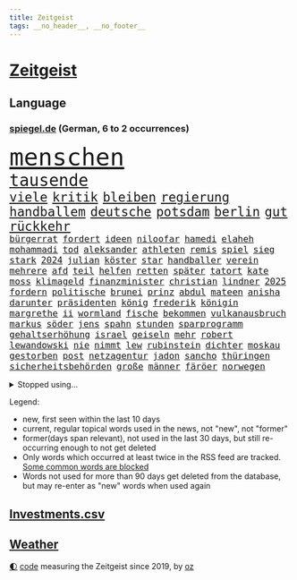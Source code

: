 ```yaml
---
title: Zeitgeist
tags: __no_header__, __no_footer__
---
```


# [Zeitgeist](https://oliz.io/zeitgeist/)

## Language

<h3><a href="https://www.spiegel.de" target="_blank">spiegel.de</a> (German, 6 to 2 occurrences)</h3>
<p style="font-family:monospace">
<span style="font-size:32pt"><a href="news_links.html#menschen" class="current">menschen</a></span>
<br>
<span style="font-size:22pt"><a href="news_links.html#tausende" class="current">tausende</a></span>
<br>
<span style="font-size:17pt"><a href="news_links.html#viele" class="current">viele</a></span>
<span style="font-size:17pt"><a href="news_links.html#kritik" class="current">kritik</a></span>
<span style="font-size:17pt"><a href="news_links.html#bleiben" class="current">bleiben</a></span>
<span style="font-size:17pt"><a href="news_links.html#regierung" class="current">regierung</a></span>
<span style="font-size:17pt"><a href="news_links.html#handballem" class="current">handballem</a></span>
<span style="font-size:17pt"><a href="news_links.html#deutsche" class="current">deutsche</a></span>
<span style="font-size:17pt"><a href="news_links.html#potsdam" class="new">potsdam</a></span>
<span style="font-size:17pt"><a href="news_links.html#berlin" class="current">berlin</a></span>
<span style="font-size:17pt"><a href="news_links.html#gut" class="current">gut</a></span>
<span style="font-size:17pt"><a href="news_links.html#rückkehr" class="current">rückkehr</a></span>
<br>
<span style="font-size:12pt"><a href="news_links.html#bürgerrat" class="current">bürgerrat</a></span>
<span style="font-size:12pt"><a href="news_links.html#fordert" class="current">fordert</a></span>
<span style="font-size:12pt"><a href="news_links.html#ideen" class="current">ideen</a></span>
<span style="font-size:12pt"><a href="news_links.html#niloofar" class="new">niloofar</a></span>
<span style="font-size:12pt"><a href="news_links.html#hamedi" class="current">hamedi</a></span>
<span style="font-size:12pt"><a href="news_links.html#elaheh" class="current">elaheh</a></span>
<span style="font-size:12pt"><a href="news_links.html#mohammadi" class="current">mohammadi</a></span>
<span style="font-size:12pt"><a href="news_links.html#tod" class="current">tod</a></span>
<span style="font-size:12pt"><a href="news_links.html#aleksander" class="new">aleksander</a></span>
<span style="font-size:12pt"><a href="news_links.html#athleten" class="current">athleten</a></span>
<span style="font-size:12pt"><a href="news_links.html#remis" class="current">remis</a></span>
<span style="font-size:12pt"><a href="news_links.html#spiel" class="current">spiel</a></span>
<span style="font-size:12pt"><a href="news_links.html#sieg" class="current">sieg</a></span>
<span style="font-size:12pt"><a href="news_links.html#stark" class="current">stark</a></span>
<span style="font-size:12pt"><a href="news_links.html#2024" class="current">2024</a></span>
<span style="font-size:12pt"><a href="news_links.html#julian" class="current">julian</a></span>
<span style="font-size:12pt"><a href="news_links.html#köster" class="new">köster</a></span>
<span style="font-size:12pt"><a href="news_links.html#star" class="current">star</a></span>
<span style="font-size:12pt"><a href="news_links.html#handballer" class="new">handballer</a></span>
<span style="font-size:12pt"><a href="news_links.html#verein" class="current">verein</a></span>
<span style="font-size:12pt"><a href="news_links.html#mehrere" class="current">mehrere</a></span>
<span style="font-size:12pt"><a href="news_links.html#afd" class="current">afd</a></span>
<span style="font-size:12pt"><a href="news_links.html#teil" class="current">teil</a></span>
<span style="font-size:12pt"><a href="news_links.html#helfen" class="current">helfen</a></span>
<span style="font-size:12pt"><a href="news_links.html#retten" class="current">retten</a></span>
<span style="font-size:12pt"><a href="news_links.html#später" class="current">später</a></span>
<span style="font-size:12pt"><a href="news_links.html#tatort" class="current">tatort</a></span>
<span style="font-size:12pt"><a href="news_links.html#kate" class="current">kate</a></span>
<span style="font-size:12pt"><a href="news_links.html#moss" class="new">moss</a></span>
<span style="font-size:12pt"><a href="news_links.html#klimageld" class="current">klimageld</a></span>
<span style="font-size:12pt"><a href="news_links.html#finanzminister" class="current">finanzminister</a></span>
<span style="font-size:12pt"><a href="news_links.html#christian" class="current">christian</a></span>
<span style="font-size:12pt"><a href="news_links.html#lindner" class="current">lindner</a></span>
<span style="font-size:12pt"><a href="news_links.html#2025" class="current">2025</a></span>
<span style="font-size:12pt"><a href="news_links.html#fordern" class="current">fordern</a></span>
<span style="font-size:12pt"><a href="news_links.html#politische" class="current">politische</a></span>
<span style="font-size:12pt"><a href="news_links.html#brunei" class="new">brunei</a></span>
<span style="font-size:12pt"><a href="news_links.html#prinz" class="current">prinz</a></span>
<span style="font-size:12pt"><a href="news_links.html#abdul" class="current">abdul</a></span>
<span style="font-size:12pt"><a href="news_links.html#mateen" class="new">mateen</a></span>
<span style="font-size:12pt"><a href="news_links.html#anisha" class="new">anisha</a></span>
<span style="font-size:12pt"><a href="news_links.html#darunter" class="current">darunter</a></span>
<span style="font-size:12pt"><a href="news_links.html#präsidenten" class="current">präsidenten</a></span>
<span style="font-size:12pt"><a href="news_links.html#könig" class="current">könig</a></span>
<span style="font-size:12pt"><a href="news_links.html#frederik" class="current">frederik</a></span>
<span style="font-size:12pt"><a href="news_links.html#königin" class="current">königin</a></span>
<span style="font-size:12pt"><a href="news_links.html#margrethe" class="current">margrethe</a></span>
<span style="font-size:12pt"><a href="news_links.html#ii" class="current">ii</a></span>
<span style="font-size:12pt"><a href="news_links.html#wormland" class="new">wormland</a></span>
<span style="font-size:12pt"><a href="news_links.html#fische" class="current">fische</a></span>
<span style="font-size:12pt"><a href="news_links.html#bekommen" class="current">bekommen</a></span>
<span style="font-size:12pt"><a href="news_links.html#vulkanausbruch" class="current">vulkanausbruch</a></span>
<span style="font-size:12pt"><a href="news_links.html#markus" class="current">markus</a></span>
<span style="font-size:12pt"><a href="news_links.html#söder" class="current">söder</a></span>
<span style="font-size:12pt"><a href="news_links.html#jens" class="current">jens</a></span>
<span style="font-size:12pt"><a href="news_links.html#spahn" class="current">spahn</a></span>
<span style="font-size:12pt"><a href="news_links.html#stunden" class="current">stunden</a></span>
<span style="font-size:12pt"><a href="news_links.html#sparprogramm" class="new">sparprogramm</a></span>
<span style="font-size:12pt"><a href="news_links.html#gehaltserhöhung" class="new">gehaltserhöhung</a></span>
<span style="font-size:12pt"><a href="news_links.html#israel" class="current">israel</a></span>
<span style="font-size:12pt"><a href="news_links.html#geiseln" class="current">geiseln</a></span>
<span style="font-size:12pt"><a href="news_links.html#mehr" class="current">mehr</a></span>
<span style="font-size:12pt"><a href="news_links.html#robert" class="current">robert</a></span>
<span style="font-size:12pt"><a href="news_links.html#lewandowski" class="current">lewandowski</a></span>
<span style="font-size:12pt"><a href="news_links.html#nie" class="current">nie</a></span>
<span style="font-size:12pt"><a href="news_links.html#nimmt" class="current">nimmt</a></span>
<span style="font-size:12pt"><a href="news_links.html#lew" class="new">lew</a></span>
<span style="font-size:12pt"><a href="news_links.html#rubinstein" class="new">rubinstein</a></span>
<span style="font-size:12pt"><a href="news_links.html#dichter" class="current">dichter</a></span>
<span style="font-size:12pt"><a href="news_links.html#moskau" class="current">moskau</a></span>
<span style="font-size:12pt"><a href="news_links.html#gestorben" class="current">gestorben</a></span>
<span style="font-size:12pt"><a href="news_links.html#post" class="current">post</a></span>
<span style="font-size:12pt"><a href="news_links.html#netzagentur" class="new">netzagentur</a></span>
<span style="font-size:12pt"><a href="news_links.html#jadon" class="new">jadon</a></span>
<span style="font-size:12pt"><a href="news_links.html#sancho" class="new">sancho</a></span>
<span style="font-size:12pt"><a href="news_links.html#thüringen" class="current">thüringen</a></span>
<span style="font-size:12pt"><a href="news_links.html#sicherheitsbehörden" class="current">sicherheitsbehörden</a></span>
<span style="font-size:12pt"><a href="news_links.html#große" class="current">große</a></span>
<span style="font-size:12pt"><a href="news_links.html#männer" class="current">männer</a></span>
<span style="font-size:12pt"><a href="news_links.html#färöer" class="new">färöer</a></span>
<span style="font-size:12pt"><a href="news_links.html#norwegen" class="current">norwegen</a></span>
</p>
<details>
<summary>Stopped using...</summary>
<p class="former" style="font-size:12pt">
verschiedene(1180) eröffnet(1179) jan(1178) programm(1178) schließen(1178) schwarzen(1178) statement(1178) rasant(1177) brutale(1176) gerhard(1176) mali(1176) sieger(1176) verboten(1176) behauptet(1175) besiegt(1175) entschädigung(1175) esken(1175) gemeinde(1175) mainz(1175) saskia(1175) verlust(1175) einzelne(1174) extreme(1174) gefährlichen(1174) hieß(1174) hsv(1174) priester(1174) verhandelt(1174) benzin(1173) brücke(1173) tobt(1173) überlebte(1173) breitet(1172) carsten(1172) enthüllt(1172) gehalt(1172) institut(1172) preisen(1172) schwierigkeiten(1172) sicherheitskräfte(1172) stärken(1172) widerspricht(1172) zahlung(1172) anschläge(1171) beschäftigten(1171) bremer(1171) fehler(1171) senken(1171) tore(1171) vertrag(1171) kanzleramt(1170) klaren(1170) mütter(1170) vermutet(1170) wichtigste(1170) anspruch(1169) europäer(1169) falsch(1169) jagd(1169) kämpfe(1169) rassistische(1169) schüssen(1169) verstehen(1169) walter(1169) diplomaten(1168) entlastet(1168) gefährden(1168) passt(1168) senkt(1168) standort(1168) tieren(1168) angeklagter(1167) angekommen(1167) drohungen(1167) englische(1167) erhielt(1167) gegangen(1167) ton(1167) untersuchungsausschuss(1167) debakel(1166) kräftig(1166) rand(1165) e(1164) gesetze(1164) produzieren(1164) sprecher(1164) bilden(1163) erkenntnisse(1163) meiner(1163) unterschiedlich(1163) erneuten(1161) schlimmste(1161) erkrankung(1160) 1000(1159) deals(1159) schaffte(1159) sendung(1159) voraussetzungen(1159) halb(1158) verursacht(1158) begriff(1157) nah(1157) olympische(1157) bundesgerichtshof(1156) erfunden(1155) immerhin(1155) kooperation(1155) echten(1153) gekauft(1153) nachfrage(1153) analysiert(1151) spitzenreiter(1151) erwachsene(1150) großem(1149) projekte(1149) aussehen(1148) umgeht(1146) bestmarke(1144) fußballwm(1144) entschuldigung(1143) enorme(1142) abstieg(1141) atomkraft(1141) informiert(1141) möglichkeiten(1140) dramatischen(1138) versorgung(1134) olympia(1131) tuchel(1130) identität(1129) ausgaben(1126) annäherung(1123) ungewöhnlichen(1119) coronaimpfung(1099) zustimmen(1065) konfrontation(1061) estland(1046) 250(988) mitverantwortlich(988) banken(976) unfälle(961) drohende(933) ministerin(922) kleidung(912) schrumpft(907) sichtbar(885) polnischen(879) kuriose(870) parlaments(867) moderner(851) hoffenheim(847) zeitungsbericht(843) nachmittag(836) gleichen(831) schränkt(815) schulden(814) rhein(796) 41(790) methode(783) meta(758) außenministerium(755) erwiesen(753) zufall(748) schloss(745) kremlchef(737) soldat(716) neuwagen(712) sankt(712) zweites(710) überwachung(707) expremier(704) ergeben(693) positiven(692) mbappé(681) stoff(653) eindrücke(650) messerangriff(649) lindners(638) angestellte(634) ausstieg(628) abgrund(623) aufeinander(600) fragwürdige(592) hitze(590) ausgebaut(582) dürre(580) kaiserslautern(577) bedrohte(572) besseren(569) tierschützer(567) andrew(565) profi(557) grün(552) plädieren(548) geste(540) verleihung(531) usrepublikaner(530) ähnlichen(527) gehirn(511) psychischen(510) importiert(505) heidenheim(502) bach(496) elefanten(496) 63(494) perfekt(492) peru(490) gendern(487) banden(483) töne(483) entstehen(481) zutritt(475) kontroverse(473) rassistischer(470) francisco(462) indiens(462) sechsten(462) stemmen(462) vereinbarung(462) einsamkeit(461) kollegin(460) begegnung(458) bröckelt(456) elektronische(451) gerecht(450) neymar(448) aktivist(447) hit(441) zweifeln(440) kohl(436) abbruch(434) gefangenen(432) ernennt(426) chaotische(424) todesstrafe(423) aufsichtsrat(416) doping(416) befragung(415) ioc(415) böhmermann(407) tabu(407) häufigsten(405) ig(405) metall(405) unerlaubt(405) reißen(404) figuren(403) düster(401) finanzaufsicht(399) liberale(398) zerschlagen(398) technologien(393) fenster(390) kommentiert(390) flogen(386) petersburg(386) bafin(384) youtuber(384) erheben(382) dunkelheit(379) wunderbare(376) kulturkampf(374) totschlags(374) eroller(372) aufgelöst(367) änderung(367) dreier(366) gefälschten(366) udo(366) weber(360) community(358) revision(358) vorfälle(358) vorstand(356) meiste(355) perspektive(355) plätze(354) solcher(354) denkbar(353) ansicht(350) gesundheitliche(350) dauer(348) geldgeber(348) wand(345) verleumdung(344) 23jähriger(341) bundeswirtschaftsminister(340) springer(340) entsprechende(331) heran(331) chatbot(330) wettlauf(330) startups(329) paket(326) juventus(325) verfügbar(325) jäger(322) lauf(322) green(321) späten(321) bildet(320) spezies(320) 150000(318) antike(318) bauarbeiten(317) usbürger(317) 51(316) spielerinnen(316) umdenken(316) marius(314) reiz(314) sondervermögen(314) bewertet(313) siedlung(313) bär(312) trier(312) zutiefst(312) 1600(311) dicht(311) riskante(310) spiegelrecherchen(308) anpassen(306) menschliche(306) joggen(302) marina(302) 1998(300) gebäuden(300) müttern(300) gala(295) linkenpolitikerin(294) verteidigte(292) warb(292) 40jähriger(288) geschehen(286) milliardenschwere(286) griechische(284) rebellion(284) kümmert(283) verstärken(283) bestreiten(282) bahnreisende(278) downing(278) geknackt(276) asylpolitik(275) festgelegt(275) duschen(273) parteichefin(273) fehde(272) sommerspielen(272) spiegeltalk(272) susanne(271) heimlich(269) angerichtet(268) erdöl(267) startete(267) behindern(266) greenwashing(265) involviert(265) produkt(265) prinzip(264) reuß(264) modi(262) rückhalt(262) milliardengeschäft(261) 800(260) theorie(260) dringt(259) schadstoffe(259) begeisterung(258) follower(258) referendum(256) stuft(256) zurückgetreten(256) gewusst(255) bekämpfung(252) massenhaft(251) staatsbürger(251) westlicher(251) wette(251) amtsinhaber(250) fisch(247) ermutigt(246) spielten(245) ikone(244) erstem(240) getrieben(239) 8000(237) parteitag(237) sudan(236) populismus(235) haar(234) ereignis(233) berühmtesten(231) kane(230) geldwäsche(229) landesverband(229) look(229) miese(229) umstieg(228) feinde(226) rechtskräftig(226) schätzen(226) gegnern(225) auswirken(224) pilot(224) hamm(222) iphones(222) unogeneralsekretär(222) nachbesserungen(221) prognostiziert(221) untergebracht(221) rekrutieren(220) trümmer(220) dämpfer(218) frankfurts(217) brachen(216) schulleiter(216) serge(216) bundeshaushalt(215) massen(215) vi(215) brutalen(214) internetstars(213) alben(212) lustige(211) bürgern(210) thyssenkrupp(210) dietmar(208) befürchtete(207) beitragen(207) mangelnder(207) motor(207) abgenommen(206) abschlusserklärung(206) kylian(206) kurzer(205) süddeutschland(205) haushalten(204) kalter(202) würdigung(201) unterschätzen(200) falschaussage(199) tropfen(199) verbandschef(199) 1973(196) beschäftigung(196) bundesarbeitsgericht(196) demokratiebewegung(196) gelaufen(196) falsches(195) balkon(194) potenziell(194) abschrecken(193) berechnungen(193) telefon(190) versäumnisse(190) erwärmung(189) einbringen(186) entsorgt(186) selben(186) rechtsruck(185) reparaturen(185) systeme(185) begründete(183) berufen(183) südukraine(183) amira(182) wetterbedingungen(182) brände(180) delegation(180) bartsch(179) populist(178) vergessene(178) beworben(176) popstars(176) rolling(176) stones(176) vergangen(175) fleck(174) homophobe(174) posthum(174) reserven(174) wertet(174) internetkonzern(173) xiii(173) beschloss(172) militäroperation(172) ezb(171) feindbild(171) report(171) unterhaltung(171) essener(170) neonazi(170) verbinden(170) architekten(169) verteuern(169) freizeit(168) neubrandenburg(168) o2(168) hacken(167) schlimmer(167) lichtblick(166) aufatmen(165) begriffe(165) erderwärmung(165) becken(164) entpuppt(164) bundesligasaison(163) schriftstellerin(163) zutaten(162) kooperiert(161) schärfsten(161) unilever(160) 7000(158) froh(158) metas(158) selenskyjs(158) jenaer(157) reichsbürgergruppe(157) kürzung(155) schneidet(155) drohender(153) ernste(153) unterhalt(153) gebissen(152) gerichtsverfahren(152) gruppenphase(152) ausschuss(151) juristin(151) cdugeneralsekretär(150) schönste(150) erfinden(149) gerichtsmediziner(149) kultusminister(149) linienbus(149) unsicherheit(148) lindenberg(147) geprüft(146) sinnlos(146) gedreht(145) costa(144) erahnen(144) männlichkeit(143) thailändischen(143) ussenatoren(143) unwohlsein(142) stahlhersteller(141) margot(140) boykott(139) kollidieren(139) morawiecki(139) anlage(138) chipfabriken(138) kanzlerpartei(138) zusätzlichen(138) kunde(137) spanierin(137) wahlkreis(137) innere(136) webstars(136) ausscheiden(135) intensiver(135) patientin(135) verglichen(135) cannabislegalisierung(133) gegenspieler(133) hardliner(133) sicherheitsrat(133) anzeige(132) samstagabend(132) iocpräsident(131) meryl(131) sozial(131) streep(131) moscheen(130) tankstelle(130) reutlingen(129) unbeeindruckt(129) wirbel(129) tickt(128) einigten(127) regelrechten(127) elfmeterschießen(124) rucksack(124) negative(123) betrag(122) herrchen(122) nachzahlen(121) unterkunft(121) fraktion(120) kräften(120) schmerzhafter(120) beweist(119) karrierecoach(119) saudiarabiens(119) 82(117) kriegsführung(117) raketenabwehrsystem(117) young(117) angehören(116) einziges(116) sportlerinnen(116) trittin(116) hauptdarsteller(115) verstößen(115) year(115) jugendorganisation(114) rumänische(114) british(113) ködern(113) lenkte(113) tabellenspitze(113) geist(112) probiert(112) unheilbar(112) abgestellt(111) usbotschaft(111) hassbotschaften(110) trennungskinder(109) v(109) hermoso(108) jenni(108) kühl(108) langwierigen(108) nadia(108) rubiales(108) mtv(107) abgehängt(106) bahnhöfen(106) beschlüsse(105) herein(105) weltbesten(105) wmtriumph(105) libyen(104) missbrauchen(104) hofften(103) konzertfilm(103) lachs(103) lass(103) lieferwagen(103) seltenes(103) chemnitz(102) finanzspritze(102) morgenstunden(102) probe(101) fernseher(100) armenien(99) aserbaidschan(99) kanal(99) stadtrat(99) dreistelliger(98) jean(98) pocher(98) schütze(98) challenge(97) klimagipfel(97) lebensräume(97) verfehlten(97) bundestagsfraktion(96) festnehmen(95) grünem(95) kontrolleure(95) milliardenhilfen(95) sanften(95) scherz(95) 1994(94) evangelista(94) milliardenhöhe(94) teslachef(94) vergehen(94) wehrte(94) zukommen(94) 34jährige(93) inselstaaten(93) peinliche(93) proben(93) steuererhöhungen(93) ai(92) finanzmärkten(92) bestattet(91) brennstoffen(91) efuels(91) kräftiger(91) sekunde(91) zugverkehr(91) aggression(90) barrymore(90) canceln(90) drew(90) europaparlament(90) hagelkörner(90) landesverrats(90) metronom(90) pedelecs(90) population(90) skulpturen(90) wiederzusehen(90) bundesvorstand(89) gefolgt(89) time(89) tragisch(89) gemüse(88) verschüttete(88) biologe(87) milieu(87) putzen(87) tüfteln(87) verfügen(87) 2400(86) anonym(86) beschuldigt(86) entzug(86) erkältung(86) notaufnahmen(86) sibirien(86) wechseljahre(86) bistum(85) branson(85) religion(85) tiktoker(85) dillinger(84) edmund(84) leaks(84) schlusslicht(84) smarte(84) affären(83) blätter(83) extinction(83) schulnoten(83) smartes(83) ultrarechten(83) untermauert(83) danzig(82) sanierungspflicht(82) trucker(82) archäologische(81) besprüht(81) mateusz(81) rechtfertigen(81) stocken(81) verfeindeten(81) grundlegende(80) krisenzeiten(80) luftfahrt(80) steuervorteile(80) vorgeschichte(80) zynisch(80) übergangen(80) granate(79) herfried(79) love(79) münkler(79) pushbacks(79) zeitlupe(79) ausrutscher(78) brightline(78) effizienz(78) entsendung(78) fallende(78) gravierenden(78) hochgeschwindigkeitszug(78) mehrkosten(78) shutdown(78) sieges(78) taxi(78) antetokounmpo(77) arbeite(77) einjährigen(77) ernüchtert(77) geschlossenheit(77) giannis(77) gucken(77) tsg(77) überlastete(77) 2035(76) lafontaine(76) muslimisches(76) nature(76) nebenkosten(76) oskar(76) regierungswechsel(76) schau(76) sportevent(76) ungleich(75) airways(74) beiseite(74) diagnostiziert(74) euebene(74) schwerfällt(74) überstimmt(74) bestechung(73) dauerhafter(73) euroraum(73) geschäftspraktiken(73) herausholen(73) schmach(73) vertrauensverlust(73) absichtliche(72) achtsamkeitstrend(72) bevorzugt(72) fahrplan(72) gewerkschafter(72) glitzern(72) lasst(72) milliardenmarkt(72) parteifreundes(72) schweiger(72) sprengen(72) til(72) unerwünschte(72) uniklinik(72) krankes(71) livtour(71) ungerecht(71) unprofessionell(71) vermittlung(71) warme(71) ehrlich(70) eindeutiges(70) handelsblatt(70) physiker(70) riskanter(70) spitzenspiel(70) stammenden(70) versuche(70) atomen(69) bucks(69) erzählungen(69) hinterzogen(69) maskenmillionärin(69) plastiktüten(69) wagenknechtpartei(69) zurückgezogen(69) abgelöst(68) präparierten(68) rekorden(68) anrufen(67) elektronen(67) eumitgliedstaaten(67) ferenc(67) krausz(67) modehändler(67) physiknobelpreis(67) verhaltensregeln(67) überfällig(67) abschottung(66) cduspitzenpolitiker(66) jeremy(66) molly(66) sonderbeauftragter(66) schuf(65) tankstellen(65) unparteiischen(65) worüber(65) übertragene(65) bewilligung(64) effenbergbank(64) erfindung(64) erhob(64) financial(64) friedensnobelpreis(64) katapultiert(64) köstliche(64) narges(64) neunmal(64) parteigründung(64) streuen(64) ungeklärten(64) unterstützten(64) weltgesundheitsorganisation(64) ölpreis(64) audio(63) aufrechterhalten(63) ausgebeutet(63) eueinigung(63) rekordwert(63) wilde(63) außenwelt(62) geborene(62) hakt(62) kracht(62) laufe(62) naher(62) regierungserklärung(62) schick(62) anhaltenden(61) born(61) erodiert(61) flüchtlingsheim(61) mobilisiert(61) opec(61) wochenlangen(61) 175(60) bezirk(60) gesprächsstoff(60) ortschaften(60) 1990(59) kinderbuchautorin(59) munter(59) normale(59) volleyball(59) büchern(58) flughafens(58) flächenbrand(58) hamaskämpfern(58) hetzjagd(58) iron(58) kalorien(58) klimafreundliche(58) olympisches(58) trauergemeinde(58) vertrieben(58) wahlsieg(58) bundespräsidenten(57) enttäuschte(57) drängendsten(56) gewähren(56) grenzübergänge(56) orange(56) sähen(56) vernichten(56) vorläufige(56) einfachen(55) gal(55) gehypte(55) kmk(55) prostatakrebs(55) rechtsnationale(55) spiegelredakteurin(55) wachse(55) aufreger(54) bekomme(54) designierte(54) dome(54) einseitige(54) extremistischen(54) neonazis(54) schikane(54) tanz(54) unoklimakonferenz(54) weltklimakonferenz(54) windstrom(54) eigenschaften(53) erwachsener(53) gekippt(53) medikament(53) abos(52) einstimmigen(52) gedeiht(52) hamaskämpfer(52) lig(52) länderchefs(52) play(52) spiegelbericht(52) süper(52) eingeweiht(51) johnson(51) oftmals(51) sobald(51) südpolarmeer(51) zusammenbrach(51) 25000(50) antiisraelproteste(50) liebäugelt(50) linkenikone(50) santos(50) weltkriegs(50) 39jähriger(49) derby(49) jahrtausende(49) ungeschoren(49) überaus(49) bsw(48) festgeldangebote(48) installiert(48) monatelanger(48) urlauberinnen(48) verschweigt(48) warnstreik(48) arielle(47) bereut(47) psychotherapeutin(47) sagaftra(47) abzuschaffen(46) bonus(46) cop(46) hagelte(46) krisenstimmung(46) option(46) tunneln(46) verblüfft(46) versperrt(46) adam(45) furchtbar(45) tool(45) begibt(44) einschreiten(44) gebraucht(44) großprojekte(44) koalitionsstreit(44) militärhilfen(44) neureuther(44) wundern(44) antisemitismusdebatte(43) cyberattacke(43) müdigkeit(43) soldatin(43) haftbar(42) korrekt(42) mandanten(42) nordrheinwestfälischen(42) signalisiert(42) uskampfjets(42) warnzeichen(42) 44jähriger(41) bagdad(41) basisinitiative(41) bettina(41) gelbem(41) resolution(41) sportschau(41) staatssekretärin(41) wirtz(41) übel(41) beyoncé(40) düpiert(40) feststehen(40) gegründeten(40) modewelt(40) schade(40) engagieren(39) hut(39) neurowissenschaftler(39) pazifikstaat(39) bewirkt(38) dschabalia(38) innen(38) interpretation(38) useliteuni(38) anliegen(37) bewertung(37) esa(37) gestritten(37) maggie(37) priorität(37) schutt(37) siedler(37) wett(37) koalitionspartnern(36) pokalpleite(36) selbstwahrnehmung(36) usuniversitäten(36) wohlhabende(36) ampelpartner(35) artikel(35) ausreise(35) hamastunnel(35) instanz(35) starr(35) jokić(34) kernforderung(34) systemwechsel(34) zehnt(34) bestechender(33) erspart(33) geiselnahme(33) modus(33) mäuse(33) stream(33) betreut(32) dosis(32) investorin(32) meme(32) spielers(32) verhält(32) abgebrannte(31) adams(31) akzeptabel(31) exkollege(31) komödien(31) schnitzer(31) weltklimagipfel(31) 45jährigen(30) chats(30) fachmagazin(30) jobabbau(30) kassieren(30) zurückholen(30) beschuldigten(29) getrunken(29) produzierenden(29) deckt(28) draymond(28) gebrauchte(28) halsschutzes(28) krankschreibung(28) lokführern(28) todesschützen(28) unfalltod(28) usmagazin(28) warriors(28) genderverbot(27) spielereihe(27) verfassungsfeindlichen(27) wertvollsten(27) 40jährigen(26) drogenkonsum(26) fremdgehens(26) geliebt(26) lambrecht(26) mehrfachen(26) notfallfahrplan(26) präsidentschaftskandidatur(26) redebedarf(26) spezialeinsatzkommando(26) spoiler(26) wolke(26) zutage(26) ausgebrannt(25) bernd(25) gängige(25) katalanischen(25) managern(25) nigerianische(25) austauschschüler(24) bologna(24) disneykonzern(24) illusion(24) immobilienimperium(24) jener(24) revolutionieren(24) riesen(24) unzuverlässig(24) vollzieht(24) wahnsinn(24) ausfliegen(23) erkältungswelle(23) etat(23) hintertür(23) machern(23) nachtragshaushalt(23) verhaltens(23) zermatt(23) beschämend(22) chronisch(22) demnächst(22) dschungel(22) gerichtsprozessen(22) geschenkideen(22) halbnackten(22) polnischukrainischen(22) rechtsextremistische(22) schulbus(22) staatsstreich(22) trickserei(22) ausgespielt(21) milliardenloch(21) abzuschieben(20) gesinnung(20) lachse(20) ryan(20) verdanken(20) verstärker(20) ziviler(20) dame(19) dokuserie(19) erliegt(19) gravierender(19) innenstädte(19) tonband(19) vereinigte(19) angelegten(18) exnationaltorwart(18) häusliche(18) kreisen(18) pompösen(18) spediteure(18) verfassungsurteil(18) bjelica(17) krisenmodus(17) nenad(17) regenwald(17) sammler(17) trümmerteile(17) unfreiwillig(17) verbindliche(17) verläuft(17) arbeitgeberpräsident(16) dulger(16) mister(16) neutrale(16) synthetische(16) usmarine(16) werkzeug(16) ampelspitzen(15) berufseinsteiger(15) erbt(15) haushaltschaos(15) hustet(15) knockout(15) life(15) robbie(15) sprangen(15) tücher(15) wagens(15) övp(15) geert(14) medaille(14) wachstumschancengesetz(14) wilders(14) alarmsignal(13) ampelhaushalt(13) argentinischen(13) haushaltsdrama(13) leise(13) statistisches(13) verstorbener(13) werbeaufsicht(13) bellevue(12) diebin(12) donuts(12) gefüllte(12) jaber(12) killt(12) lichterfest(12) physik(12) stiehlt(12) tausender(12) zapfsäule(12) altersgruppen(11) falle(11) packte(11)
</p>
</details>
<p>Legend:
<ul>
<li><span class="new">new</span>, first seen within the last 10 days</li>
<li><span class="current">current</span>, regular topical words used in the news, not "new", not "former"</li>
<li><span class="former">former(days span relevant)</span>, not used in the last 30 days, but still re-occurring enough to not get deleted</li>
<li>Only words which occurred at least twice in the RSS feed are tracked. <a href="language/filters.py">Some common words are blocked</a></li>
<li>Words not used for more than 90 days get deleted from the database, but may re-enter as "new" words when used again</li>
</ul>
</p>

## [Investments](investments.html)[.csv](investments.csv)

## [Weather](weather.html)

<footer>
<a href="javascript:toggleTheme()" class="nav">🌓</a>
<a href="https://github.com/ooz/zeitgeist">code</a> measuring the Zeitgeist since 2019, by <a href="https://oliz.io">oz</a>
</footer>
